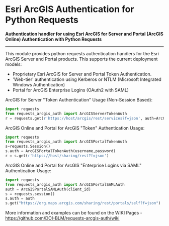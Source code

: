 # Esri ArcGIS Authentication for Python Requests

**Authentication handler for using Esri ArcGIS for Server and Portal (ArcGIS Online) Authentication with Python Requests**

----------

This module provides python requests authentication handlers for the Esri ArcGIS Server and Portal products. This supports the current deployment models:

* Proprietary Esri ArcGIS for Server and Portal Token Authentication.
* 'Web-tier' authentication using Kerberos or NTLM (Microsoft Integrated Windows Authentication)
* Portal for ArcGIS Enterprise Logins (OAuth2 with SAML)


ArcGIS for Server "Token Authentication" Usage (Non-Session Based): 
```python
import requests
from requests_arcgis_auth import ArcGISServerTokenAuth
r = requests.get(r'https://host/arcgis/rest/services?f=json', auth=ArcGISServerTokenAuth(username,password))
```

ArcGIS Online and Portal for ArcGIS "Token" Authentication Usage:
```python
import requests
from requests_arcgis_auth import ArcGISPortalTokenAuth
s=requests.Session()
s.auth = ArcGISPortalTokenAuth(username,password)
r = s.get(r'https://host/sharing/rest?f=json')
```

ArcGIS Online and Portal for ArcGIS "Enterprise Logins via SAML" Authentication Usage:
```python
import requests
from requests_arcgis_auth import ArcGISPortalSAMLAuth
auth = ArcGISPortalSAMLAuth(client_id)
s = requests.session()
s.auth = auth
s.get("https://org.maps.arcgis.com/sharing/rest/portals/self?f=json")
```

More information and examples can be found on the WIKI Pages - https://github.com/DOI-BLM/requests-arcgis-auth/wiki

